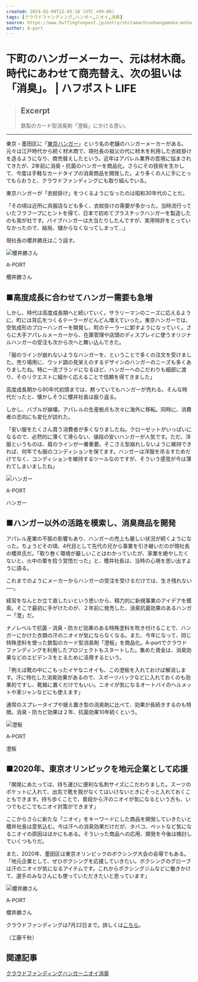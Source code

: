 ```yaml
---
created: 2024-02-09T22:03:10 (UTC +09:00)
tags: [クラウドファンディング,ハンガー,ニオイ,消臭]
source: https://www.huffingtonpost.jp/entry/shitamachinohangameka-motowazaimokusho-jidainiawaseteshobaikae-tsuginoneraiwashonioi_jp_5d12da89e4b04f059e4b8aeb
author: A-port
---
```


# 下町のハンガーメーカー、元は材木商。時代にあわせて商売替え、次の狙いは「消臭」。 | ハフポスト LIFE

> ## Excerpt
> 鉄製のカード型消臭剤「澄板」にかける思い。

---
東京・墨田区に「[東京ハンガー](http://t.asahi.com/w1n2)」という名の老舗のハンガーメーカーがある。元々は江戸時代から続く材木商で、現社長の祖父の代に材木を利用した衣紋掛けを造るようになり、商売替えしたという。近年はアパレル業界の苦境に悩まされてきたが、2年前に消臭・抗菌のハンガーを商品化。さらにその技術を生かして、今度は手軽なカードタイプの消臭商品を開発した。より多くの人に手にとってもらおうと、クラウドファンディングにも取り組んでいる。

東京ハンガーが「衣紋掛け」をつくるようになったのは昭和30年代のことだ。

「その頃は近所に呉服店なども多く、衣紋掛けの需要が多かった。当時流行っていたフラフープにヒントを得て、日本で初めてプラスチックハンガーを製造したのも我が社です。パイプハンガーは大当たりしたんですが、実用特許をとっていなかったので、結局、儲からなくなってしまって…」

現社長の櫻井勝氏はこう話す。

![櫻井勝さん](%E4%B8%8B%E7%94%BA%E3%81%AE%E3%83%8F%E3%83%B3%E3%82%AC%E3%83%BC%E3%83%A1%E3%83%BC%E3%82%AB%E3%83%BC%E3%80%81%E5%85%83%E3%81%AF%E6%9D%90%E6%9C%A8%E5%95%86%E3%80%82%E6%99%82%E4%BB%A3%E3%81%AB%E3%81%82%E3%82%8F%E3%81%9B%E3%81%A6%E5%95%86%E5%A3%B2%E6%9B%BF%E3%81%88%E3%80%81%E6%AC%A1%E3%81%AE%E7%8B%99%E3%81%84%E3%81%AF%E3%80%8C%E6%B6%88%E8%87%AD%E3%80%8D%E3%80%82%20%20%E3%83%8F%E3%83%95%E3%83%9D%E3%82%B9%E3%83%88%20LIFE/5d12dea82100002120f45cdf.jpeg)

A-PORT

櫻井勝さん

## **■高度成長に合わせてハンガー需要も急増**

しかし、時代は高度成長期へと続いていく。サラリーマンのニーズに応えるように、町には背広をつくるテーラーがどんどん増えていった。東京ハンガーでは、空気成形のブローハンガーを開発し、町のテーラーに卸すようになっていく。さらに大手アパレルメーカーから、在庫管理や店頭のディスプレイに使うオリジナルハンガーの受注も次から次へと舞い込んできた。

「服のラインが崩れないようなハンガーを、ということで多くの注文を受けました。売り場用に、ウッド調の見栄えのするデザインのハンガーのニーズも多くありましたね。特に一流ブランドになるほど、ハンガーへのこだわりも細部に渡り、そのリクエストに細かく応えることで信頼を得てきました」

高度成長期から90年代初頭までは、黙っていてもハンガーが売れる。そんな時代だったと、懐かしそうに櫻井社長は振り返る。

しかし、バブルが崩壊。アパレルの生産拠点も次々に海外に移転。同時に、消費者の志向にも変化が訪れた。

「安い服をたくさん買う消費者が多くなりましたね。クローゼットがいっぱいになるので、必然的に薄くて滑らない、値段の安いハンガーが人気です。ただ、洋服というものは、肩のラインが一番重要。そこさえ型崩れしないように維持できれば、何年でも服のコンディションを保てます。ハンガーは洋服を吊るすためだけでなく、コンディションを維持するツールなのですが、そういう感覚が今は薄れてしまいましたね」

![ハンガー](%E4%B8%8B%E7%94%BA%E3%81%AE%E3%83%8F%E3%83%B3%E3%82%AC%E3%83%BC%E3%83%A1%E3%83%BC%E3%82%AB%E3%83%BC%E3%80%81%E5%85%83%E3%81%AF%E6%9D%90%E6%9C%A8%E5%95%86%E3%80%82%E6%99%82%E4%BB%A3%E3%81%AB%E3%81%82%E3%82%8F%E3%81%9B%E3%81%A6%E5%95%86%E5%A3%B2%E6%9B%BF%E3%81%88%E3%80%81%E6%AC%A1%E3%81%AE%E7%8B%99%E3%81%84%E3%81%AF%E3%80%8C%E6%B6%88%E8%87%AD%E3%80%8D%E3%80%82%20%20%E3%83%8F%E3%83%95%E3%83%9D%E3%82%B9%E3%83%88%20LIFE/5d12e9e6210000dc18f45ce6.jpeg)

A-PORT

ハンガー

## **■ハンガー以外の活路を模索し、消臭商品を開発**

アパレル産業の不振の影響もあり、ハンガーの売上も厳しい状況が続くようになった。ちょうどその頃、4代目として先代の兄から事業を引き継いだのが現社長の櫻井氏だ。「取り巻く環境が厳しいことはわかっていたが、家業を絶やしたくないと、火中の栗を拾う覚悟だった」と、櫻井社長は、当時の心境を思い出すように語る。

これまでのようにメーカーからハンガーの受注を受けるだけでは、生き残れない──。

経営をなんとか立て直したいという思いから、精力的に新規事業のアイデアを模索。そこで最初に手がけたのが、２年前に発売した、消臭抗菌効果のあるハンガー「澄」だ。

ナノレベルで抗菌・消臭・防カビ効果のある特殊塗料を吹き付けることで、ハンガーにかけた衣類の汗のニオイが気にならなくなる。また、今年になって、同じ特殊塗料を使った鉄製のカード型消臭剤「澄板」を商品化。A-portでクラウドファンディングを利用したプロジェクトもスタートした。集めた資金は、消臭効果などのエビデンスをとるために活用するという。

「例えば靴の中にこもったイヤなニオイも、この澄板を入れておけば解消します。汗に特化した消臭効果があるので、スポーツバックなどに入れておくのも効果的ですし、靴箱に置くだけでもいい。ニオイが気になるオートバイのヘルメットや革ジャンなどにも使えます」

通常のスプレータイプや据え置き型の消臭剤に比べて、効果が長続きするのも特徴。消臭・防カビ効果は２年、抗菌効果10年続くという。

![澄板](%E4%B8%8B%E7%94%BA%E3%81%AE%E3%83%8F%E3%83%B3%E3%82%AC%E3%83%BC%E3%83%A1%E3%83%BC%E3%82%AB%E3%83%BC%E3%80%81%E5%85%83%E3%81%AF%E6%9D%90%E6%9C%A8%E5%95%86%E3%80%82%E6%99%82%E4%BB%A3%E3%81%AB%E3%81%82%E3%82%8F%E3%81%9B%E3%81%A6%E5%95%86%E5%A3%B2%E6%9B%BF%E3%81%88%E3%80%81%E6%AC%A1%E3%81%AE%E7%8B%99%E3%81%84%E3%81%AF%E3%80%8C%E6%B6%88%E8%87%AD%E3%80%8D%E3%80%82%20%20%E3%83%8F%E3%83%95%E3%83%9D%E3%82%B9%E3%83%88%20LIFE/5d12e1c32100002120f45ce3.jpeg)

A-PORT

澄板

## **■2020年、東京オリンピックを地元企業として応援**

「開発にあたっては、持ち運びに便利な名刺サイズにこだわりました。スーツのポケットに入れて、出先で靴を脱がなくてはいけないときにそっと入れておくこともできます。持ち歩くことで、普段から汗のニオイが気になるという方も、いつでもどこでもニオイ対策ができます」

ここからさらに新たな「ニオイ」をキーワードにした商品を開発していきたいと櫻井社長は意気込む。今は汗への消臭効果だけだが、タバコ、ペットなど気になるニオイの原因はほかにもある。そういった商品への応用、開発を今後は検討していくつもりだ。

また、2020年、墨田区は東京オリンピックのボクシング大会の会場でもある。「地元企業として、ぜひボクシングを応援していきたい。ボクシングのグローブは汗のニオイが気になるアイテムです。これからボクシングジムなどに働きかけて、選手のみなさんにも使っていただきたいと思っています」

![櫻井勝さん](%E4%B8%8B%E7%94%BA%E3%81%AE%E3%83%8F%E3%83%B3%E3%82%AC%E3%83%BC%E3%83%A1%E3%83%BC%E3%82%AB%E3%83%BC%E3%80%81%E5%85%83%E3%81%AF%E6%9D%90%E6%9C%A8%E5%95%86%E3%80%82%E6%99%82%E4%BB%A3%E3%81%AB%E3%81%82%E3%82%8F%E3%81%9B%E3%81%A6%E5%95%86%E5%A3%B2%E6%9B%BF%E3%81%88%E3%80%81%E6%AC%A1%E3%81%AE%E7%8B%99%E3%81%84%E3%81%AF%E3%80%8C%E6%B6%88%E8%87%AD%E3%80%8D%E3%80%82%20%20%E3%83%8F%E3%83%95%E3%83%9D%E3%82%B9%E3%83%88%20LIFE/5d12e5592500004e12e9b88c.jpeg)

A-PORT

櫻井勝さん

クラウドファンディングは7月22日まで。詳しくは[こちら](http://t.asahi.com/w1n2)。

（工藤千秋）

## 関連記事

[クラウドファンディング](https://www.huffingtonpost.jp/news/kuraudofandingu/)[ハンガー](https://www.huffingtonpost.jp/news/hanga/)[ニオイ](https://www.huffingtonpost.jp/news/nioi/)[消臭](https://www.huffingtonpost.jp/news/shonioi/)
